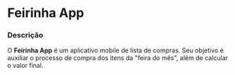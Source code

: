 # Feirinha App

### Descrição

O **Feirinha App** é um aplicativo mobile de lista de compras. Seu objetivo é auxiliar o processo de compra dos itens da "feira do mês", além de calcular o valor final.
